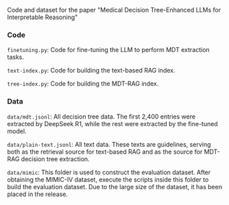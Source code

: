Code and dataset for the paper "Medical Decision Tree-Enhanced LLMs for Interpretable Reasoning"  

### Code  

`finetuning.py`: Code for fine-tuning the LLM to perform MDT extraction tasks.  

`text-index.py`: Code for building the text-based RAG index.  

`tree-index.py`: Code for building the MDT-RAG index.  

### Data  

`data/mdt.jsonl`: All decision tree data. The first 2,400 entries were extracted by DeepSeek R1, while the rest were extracted by the fine-tuned model.  

`data/plain-text.jsonl`: All text data. These texts are guidelines, serving both as the retrieval source for text-based RAG and as the source for MDT-RAG decision tree extraction.  

`data/mimic`: This folder is used to construct the evaluation dataset. After obtaining the MIMIC-IV dataset, execute the scripts inside this folder to build the evaluation dataset.
Due to the large size of the dataset, it has been placed in the release.
